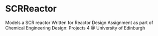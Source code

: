 # SCRReactor
Models a SCR reactor
Written for Reactor Design Assignment as part of Chemical Engineering Design: Projects 4 @ University of Edinburgh
